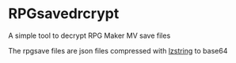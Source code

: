 # RPGsavedrcrypt

A simple tool to decrypt RPG Maker MV save files

The rpgsave files are json files compressed with [lzstring](https://pypi.org/project/lzstring) to base64
